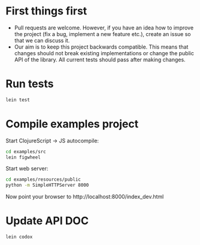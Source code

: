 # First things first

- Pull requests are welcome. However, if you have an idea how to improve the project (fix a bug, implement a new feature etc.), create an issue so that we can discuss it.
- Our aim is to keep this project backwards compatible. This means that changes should not break existing implementations or change the public API of the library. All current tests should pass after making changes.

# Run tests

```bash
lein test
```

# Compile examples project

Start ClojureScript -> JS autocompile:

```bash
cd examples/src
lein figwheel
```

Start web server:

```bash
cd examples/resources/public
python -m SimpleHTTPServer 8000
```

Now point your browser to http://localhost:8000/index_dev.html

# Update API DOC

```bash
lein codox
```
